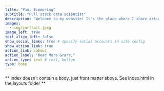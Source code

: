 ```yaml
---
title: "Paul Simmering"
subtitle: "Full stack data scientist"
description: "Welcome to my website! It's the place where I share articles and projects. Check my [Github profile](https://github.com/psimm) to see the code. The best way to contact me is via a direct message on Twitter or LinkedIn."
images:
  - img/portrait.jpeg
image_left: true
text_align_left: false
show_social_links: true # specify social accounts in site config
show_action_link: true
action_link: /about
action_label: "Read More &rarr;"
action_type: text # text, button
type: home
---
```


** index doesn't contain a body, just front matter above.
See index.html in the layouts folder **
